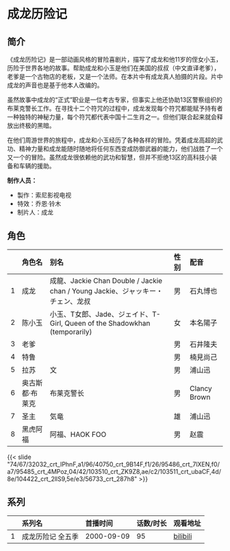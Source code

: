 # 成龙历险记


## 简介

《成龙历险记》是一部动画风格的冒险喜剧片，描写了成龙和他11岁的侄女小玉，历险于世界各地的故事。帮助成龙和小玉是他们在美国的叔叔（中文直译老爹），老爹是一个古物店的老板，又是一个法师。在本片中有成龙真人拍摄的片段。片中成龙的声音也是基于他本人改编的。

虽然故事中成龙的“正式”职业是一位考古专家，但事实上他还协助13区警察组织的布莱克警长工作。在寻找十二个符咒的过程中，成龙发现每个符咒都能赋予持有者一种独特的神秘力量，每个符咒都代表中国十二生肖之一。但他们联合起来就会释放出终极的黑暗。

在他们周游世界的旅程中，成龙和小玉经历了各种各样的冒险。凭着成龙高超的武功、精神力量和成龙能随时随地将任何东西变成防御武器的能力，他们战胜了一个又一个的冒险。虽然成龙很依赖他的武功和智慧，但并不拒绝13区的高科技小装备和车辆的援助。

**制作人员：**
- 製作：索尼影视电视
- 特效：乔恩·铃木
- 制片人：成龙

## 角色

|     |   角色名   |   别名  | 性别 |  配音  |
|:--- |:------  |:----      |:---  |:--   |
| 1 | 成龙 | 成龍、Jackie Chan Double / Jackie chan / Young Jackie、ジャッキー・チェン、龙叔 | 男 | 石丸博也 |
| 2 | 陈小玉 | 小玉、T女郎、Jade、ジェイド、T-Girl, Queen of the Shadowkhan (temporarily) | 女 | 本名陽子 |
| 3 | 老爹 |  | 男 | 石井隆夫 |
| 4 | 特鲁 |  | 男 | 楠見尚己 |
| 5 | 拉苏 | 文 | 男 | 浦山迅 |
| 6 | 奥古斯都·布莱克 | 布莱克警长 | 男 | Clancy Brown |
| 7 | 圣主 | 気竜 | 雄 | 浦山迅 |
| 8 | 黑虎阿福 | 阿福、HAOK FOO | 男 | 赵震 |

{{< slide "74/67/32032_crt_IPhnF,a1/96/40750_crt_9B14F,f1/26/95486_crt_7lXEN,f0/a7/95485_crt_4MPoz,04/42/103510_crt_ZK9Z8,ae/c2/103511_crt_ubaCF,4d/8e/104422_crt_2llS9,5e/e3/56733_crt_287h8" >}}

## 系列

|     |   系列名   |   首播时间  | 话数/时长  | 观看地址 |
|:---  |:------    |:----      |:---       |:---  |
| 1 | 成龙历险记 全五季 | 2000-09-09 | 95 | [bilibili](https://www.bilibili.com/bangumi/play/ss44024)|


<!--

## 配乐

{{< music auto="https://y.qq.com/n/yqq/album/.html" >}}

-->





